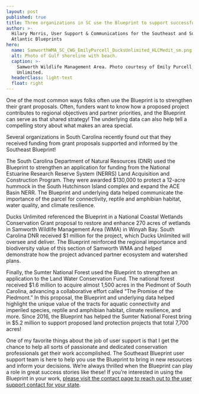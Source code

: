 ```yaml
---
layout: post
published: true
title: Three organizations in SC use the Blueprint to support successful grants!
author: >-
  Hilary Morris, User Support & Communications for the Southeast and South
  Atlantic Blueprints
hero:
  name: SamworthWMA_SC_CWG_EmilyPurcell_DucksUnlimited_HLCMedit_sm.png
  alt: Photo of Gulf shoreline with beach.
  caption: >-
    Samworth Wildlife Management Area. Photo courtesy of Emily Purcell, Ducks
    Unlimited.
  headerClass: light-text
  float: right
---
```

One of the most common ways folks often use the Blueprint is to strengthen their grant proposals. Often, funders want to know how a proposed project contributes to regional objectives and partner priorities, and the Blueprint can serve as that shared strategy! The underlying data can also help tell a compelling story about what makes an area special.

Several organizations in South Carolina recently found out that they received funding from grant proposals supported and informed by the Southeast Blueprint!<!--more-->

The South Carolina Department of Natural Resources (DNR) used the Blueprint to strengthen an application for funding from the National Estuarine Research Reserve System (NERRS) Land Acquisition and Construction Program. They were awarded $130,000 to protect a 12-acre hummock in the South Hutchinson Island complex and expand the ACE Basin NERR. The Blueprint and underlying data helped communicate the importance of the parcel for connectivity, reptile and amphibian habitat, water quality, and climate resilience.

Ducks Unlimited referenced the Blueprint in a National Coastal Wetlands Conservation Grant proposal to restore and enhance 270 acres of wetlands in Samworth Wildlife Management Area (WMA) in Winyah Bay. South Carolina DNR received $1 million for the project, which Ducks Unlimited will oversee and deliver. The Blueprint reinforced the regional importance and biodiversity value of this section of Samworth WMA and helped demonstrate how the project advanced partner ecosystem and watershed plans.

Finally, the Sumter National Forest used the Blueprint to strengthen an application to the Land Water Conservation Fund. The national forest received $1.6 million to acquire almost 1,500 acres in the Piedmont of South Carolina, advancing a collaborative effort called “The Promise of the Piedmont.” In this proposal, the Blueprint and underlying data helped highlight the unique value of the tracts for aquatic connectivity and imperiled species, reptile and amphibian habitat, climate resilience, and more. Since 2016, the Blueprint has helped the Sumter National Forest bring in $5.2 million to support proposed land protection projects that total 7,700 acres!

One of my favorite things about the job of user support is that I get the chance to help all sorts of passionate and dedicated conservation professionals get their work accomplished. The Southeast Blueprint user support team is here to help you use the Blueprint to bring in new resources and inform your decisions. We’re always thrilled when the Blueprint can play a role in great success stories like these! If you’re interested in using the Blueprint in your work, [please visit the contact page to reach out to the user support contact for your state](https://secassoutheast.org/contact).
